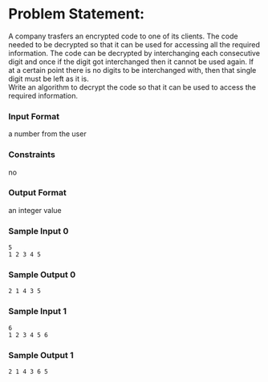 # Problem Statement:

A company trasfers an encrypted code to one of its clients. The code needed to be decrypted so that it can be used for accessing all the required information. The code can be decrypted by interchanging each consecutive digit and once if the digit got interchanged then it cannot be used again. If at a certain point there is no digits to be interchanged with, then that single digit must be left as it is.<br>
Write an algorithm to decrypt the code so that it can be used to access the required information.

### Input Format

a number from the user

### Constraints

no

### Output Format

an integer value

### Sample Input 0
```
5
1 2 3 4 5
```
### Sample Output 0
```
2 1 4 3 5
```
### Sample Input 1
```
6
1 2 3 4 5 6
```
### Sample Output 1
```
2 1 4 3 6 5
```
